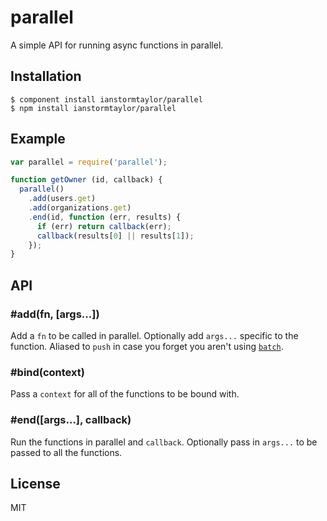 
# parallel

  A simple API for running async functions in parallel.

## Installation

    $ component install ianstormtaylor/parallel
    $ npm install ianstormtaylor/parallel

## Example
  
```js
var parallel = require('parallel');

function getOwner (id, callback) {
  parallel()
    .add(users.get)
    .add(organizations.get)
    .end(id, function (err, results) {
      if (err) return callback(err);
      callback(results[0] || results[1]);
    });
}
```

## API

### #add(fn, [args...])

  Add a `fn` to be called in parallel. Optionally add `args...` specific to the function. Aliased to `push` in case you forget you aren't using [`batch`](https://github.com/visionmedia/batch).

### #bind(context)

  Pass a `context` for all of the functions to be bound with.

### #end([args...], callback)

  Run the functions in parallel and `callback`. Optionally pass in `args...` to be passed to all the functions.

## License

  MIT
